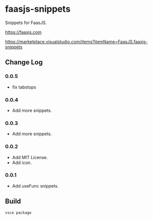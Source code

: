 # faasjs-snippets

Snippets for FaasJS.

https://faasjs.com

https://marketplace.visualstudio.com/items?itemName=FaasJS.faasjs-snippets

## Change Log

### 0.0.5

- fix tabstops

### 0.0.4

- Add more snippets.

### 0.0.3

- Add more snippets.

### 0.0.2

- Add MIT License.
- Add icon.

### 0.0.1

- Add useFunc snippets.

## Build

    vsce package
